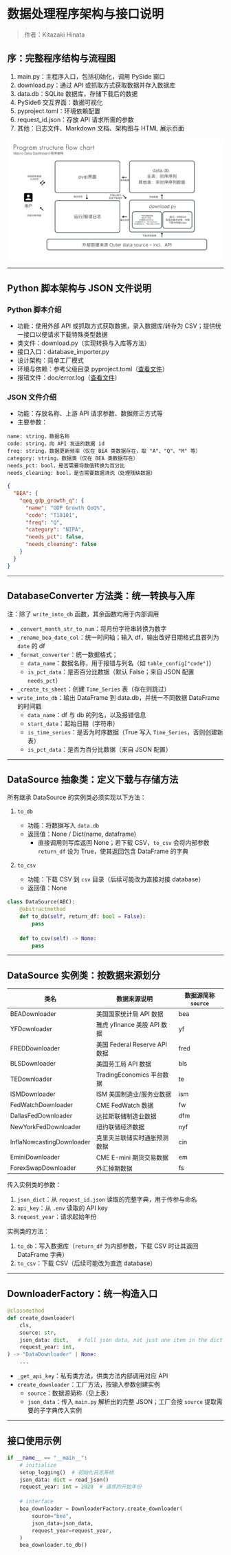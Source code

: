 # 数据处理程序架构与接口说明

> 作者：Kitazaki Hinata

## 序：完整程序结构与流程图

1. main.py：主程序入口，包括初始化，调用 PySide 窗口
2. download.py：通过 API 或抓取方式获取数据并存入数据库
3. data.db：SQLite 数据库，存储下载后的数据
4. PySide6 交互界面：数据可视化
5. pyproject.toml：环境依赖配置
6. request_id.json：存放 API 请求所需的参数
7. 其他：日志文件、Markdown 文档、架构图与 HTML 展示页面

![Program Flow Chart](structure/program%20structure%20flow%20chart.png "program flow chart")

***

## Python 脚本架构与 JSON 文件说明

### Python 脚本介绍

- 功能：使用外部 API 或抓取方式获取数据，录入数据库/转存为 CSV；提供统一接口以便请求下载特殊类型数据
- 类文件：download.py（实现转换与入库等方法）
- 接口入口：database_importer.py
- 设计架构：简单工厂模式
- 环境与依赖：参考父级目录 pyproject.toml（[查看文件](../pyproject.toml)）
- 报错文件：doc/error.log（[查看文件](error.log)）

### JSON 文件介绍

- 功能：存放名称、上游 API 请求参数、数据修正方式等
- 主要参数：

```text
name: string，数据名称
code: string，向 API 发送的数据 id
freq: string，数据更新频率（仅在 BEA 类数据存在，取 "A"、"Q"、"M" 等）
category: string，数据类（仅在 BEA 类数据存在）
needs_pct: bool，是否需要将数值转换为百分比
needs_cleaning: bool，是否需要数据清洗（处理残缺数据）
```

```json
{
  "BEA": {
    "qoq_gdp_growth_q": {
      "name": "GDP Growth QoQ%",
      "code": "T10101",
      "freq": "Q",
      "category": "NIPA",
      "needs_pct": false,
      "needs_cleaning": false
    }
  }
}
```

***

## DatabaseConverter 方法类：统一转换与入库

注：除了 `write_into_db` 函数，其余函数均用于内部调用

- `_convert_month_str_to_num`：将月份字符串转换为数字
- `_rename_bea_date_col`：统一时间轴；输入 df，输出改好日期格式且首列为 `date` 的 df
- `_format_converter`：统一数据格式；
  - `data_name`：数据名称，用于报错与列名（如 `table_config["code"]`）
  - `is_pct_data`：是否百分比数据（默认 False；来自 JSON 配置 `needs_pct`）
- `_create_ts_sheet`：创建 `Time_Series` 表（存在则跳过）
- `write_into_db`：输出 DataFrame 到 data.db，并统一不同数据 DataFrame 的时间戳
  - `data_name`：df 与 db 的列名，以及报错信息
  - `start_date`：起始日期（字符串）
  - `is_time_series`：是否为时序数据（True 写入 `Time_Series`，否则创建新表）
  - `is_pct_data`：是否为百分比数据（来自 JSON 配置）

***

## DataSource 抽象类：定义下载与存储方法

所有继承 DataSource 的实例类必须实现以下方法：

1. `to_db`
   - 功能：将数据写入 `data.db`
   - 返回值：None / Dict(name, dataframe)
     - 直接调用则写库返回 None；若下载 CSV，`to_csv` 会将内部参数 `return_df` 设为 True，使其返回包含 DataFrame 的字典

2. `to_csv`
   - 功能：下载 CSV 到 `csv` 目录（后续可能改为直接对接 database）
   - 返回值：None

```python
class DataSource(ABC):
    @abstractmethod
    def to_db(self, return_df: bool = False):
        pass

    def to_csv(self) -> None:
        pass
```

***

## DataSource 实例类：按数据来源划分

| 类名                      | 数据来源说明                    | 数据源简称 `source` |
|---------------------------|---------------------------------|---------------------|
| BEADownloader             | 美国国家统计局 API 数据         | bea                 |
| YFDownloader              | 雅虎 yfinance 美股 API 数据     | yf                  |
| FREDDownloader            | 美国 Federal Reserve API 数据   | fred                |
| BLSDownloader             | 美国劳工局 API 数据             | bls                 |
| TEDownloader              | TradingEconomics 平台数据       | te                  |
| ISMDownloader             | ISM 美国制造业/服务业数据       | ism                 |
| FedWatchDownloader        | CME FedWatch 数据               | fw                  |
| DallasFedDownloader       | 达拉斯联储制造业数据            | dfm                 |
| NewYorkFedDownloader      | 纽约联储经济数据                | nyf                 |
| InflaNowcastingDownloader | 克里夫兰联储实时通胀预测数据    | cin                 |
| EminiDownloader           | CME E-mini 期货交易数据         | em                  |
| ForexSwapDownloader       | 外汇掉期数据                    | fs                  |

传入实例类的参数：

1. `json_dict`：从 `request_id.json` 读取的完整字典，用于传参与命名
2. `api_key`：从 `.env` 读取的 API key
3. `request_year`：请求起始年份

实例类的方法：

1. `to_db`：写入数据库（`return_df` 为内部参数，下载 CSV 时让其返回 DataFrame 字典）
2. `to_csv`：下载 CSV（后续可能改为直连 database）

***

## DownloaderFactory：统一构造入口

```python
@classmethod
def create_downloader(
    cls,
    source: str,
    json_data: dict,   # full json data, not just one item in the dict
    request_year: int,
) -> "DataDownloader" | None:
    ...
```

- `_get_api_key`：私有类方法，供类方法内部调用对应 API
- `create_downloader`：工厂方法，按输入参数创建实例
  - `source`：数据源简称（见上表）
  - `json_data`：传入 `main.py` 解析出的完整 JSON；工厂会按 `source` 提取需要的子字典传入实例

***

## 接口使用示例

```python
if __name__ == "__main__":
    # initialize
    setup_logging()  # 初始化日志系统
    json_data: dict = read_json()
    request_year: int = 2020  # 请求的开始年份

    # interface
    bea_downloader = DownloaderFactory.create_downloader(
        source="bea",
        json_data=json_data,
        request_year=request_year,
    )
    bea_downloader.to_db()
```
